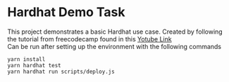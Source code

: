 # Hardhat Demo Task

This project demonstrates a basic Hardhat use case. Created by following the tutorial from freecodecamp found in this [Yotube Link](https://youtu.be/gyMwXuJrbJQ)  
Can be run after setting up the environment with the following commands

```shell
yarn install
yarn hardhat test
yarn hardhat run scripts/deploy.js
```
